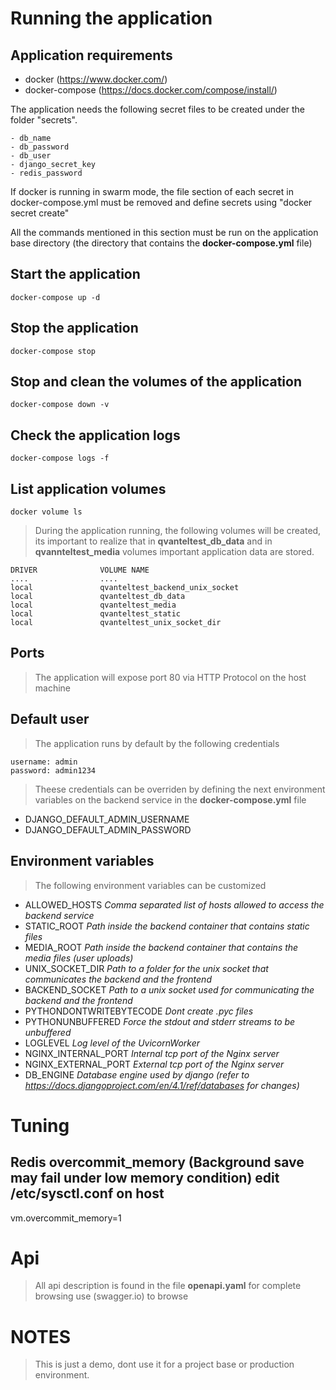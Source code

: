 # Running the application

## Application requirements

- docker (https://www.docker.com/)
- docker-compose (https://docs.docker.com/compose/install/)


The application needs the following secret files to be created under the folder "secrets".

    - db_name
    - db_password
    - db_user
    - django_secret_key
    - redis_password

If docker is running in swarm mode, the file section of each secret in docker-compose.yml must be removed and define secrets using "docker secret create"

All the commands mentioned in this section must be run on the application base directory (the directory that contains the **docker-compose.yml** file)

## Start the application
```
docker-compose up -d
```

## Stop the application
```
docker-compose stop
```

## Stop and clean the volumes of the application
```
docker-compose down -v
```

## Check the application logs
```
docker-compose logs -f
```

## List application volumes
```
docker volume ls
```

> During the application running, the following volumes will be created, its important to realize that in **qvanteltest_db_data** and in **qvannteltest_media** volumes important application data are stored.

```
DRIVER              VOLUME NAME
....                ....
local               qvanteltest_backend_unix_socket
local               qvanteltest_db_data
local               qvanteltest_media
local               qvanteltest_static
local               qvanteltest_unix_socket_dir
```

## Ports
> The application will expose port 80 via HTTP Protocol on the host machine


## Default user
> The application runs by default by the following credentials
```
username: admin
password: admin1234
```

> Theese credentials can be overriden by defining the next environment variables on the backend service in the **docker-compose.yml** file
- DJANGO_DEFAULT_ADMIN_USERNAME
- DJANGO_DEFAULT_ADMIN_PASSWORD


## Environment variables
> The following environment variables can be customized

- ALLOWED_HOSTS *Comma separated list of hosts allowed to access the backend service*
- STATIC_ROOT *Path inside the backend container that contains static files*
- MEDIA_ROOT *Path inside the backend container that contains the media files (user uploads)*
- UNIX_SOCKET_DIR *Path to a folder for the unix socket that communicates the backend and the frontend*
- BACKEND_SOCKET *Path to a unix socket used for communicating the backend and the frontend*
- PYTHONDONTWRITEBYTECODE *Dont create .pyc files*
- PYTHONUNBUFFERED *Force the stdout and stderr streams to be unbuffered*
- LOGLEVEL *Log level of the UvicornWorker*
- NGINX_INTERNAL_PORT *Internal tcp port of the Nginx server*
- NGINX_EXTERNAL_PORT *External tcp port of the Nginx server*
- DB_ENGINE *Database engine used by django (refer to https://docs.djangoproject.com/en/4.1/ref/databases for changes)*

# Tuning

## Redis overcommit_memory (Background save may fail under low memory condition) edit /etc/sysctl.conf on host
vm.overcommit_memory=1


# Api

> All api description is found in the file **openapi.yaml** for complete browsing use (swagger.io) to browse

# NOTES
> This is just a demo, dont use it for a project base or production environment.